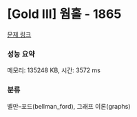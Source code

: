 # [Gold III] 웜홀 - 1865 

[문제 링크](https://www.acmicpc.net/problem/1865) 

### 성능 요약

메모리: 135248 KB, 시간: 3572 ms

### 분류

벨만–포드(bellman_ford), 그래프 이론(graphs)


